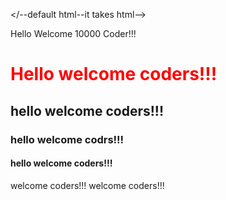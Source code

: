 <DOCTYPE html></--default html--it takes html-->
<html>
<head></--page information link to external files/page tittle--->
<tittle>Hello Welcome 10000 Coder!!!</tittle>
<head>
<body>
<!---main content of the webpage--->
<h1 style="color:red">Hello welcome coders!!!</h1>
<h2>hello welcome coders!!!</h2>
<h3>hello welcome codrs!!!</h3>
<h4>hello welcome coders!!!</h4>
<span>welcome coders!!!</span>
<span>welcome coders!!!</span>
</body>
</html>
